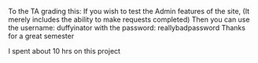 To the TA grading this:
If you wish to test the Admin features of the site, 
(It merely includes the ability to make requests completed)
Then you can use the username: duffyinator
with the password: reallybadpassword
Thanks for a great semester

I spent about 10 hrs on this project
